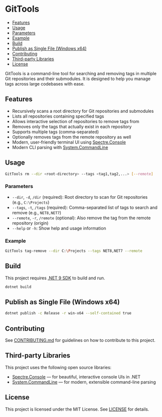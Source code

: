 # GitTools

- [Features](#features)
- [Usage](#usage)
- [Parameters](#parameters)
- [Example](#example)
- [Build](#build)
- [Publish as Single File (Windows x64)](#publish-as-single-file-windows-x64)
- [Contributing](#contributing)
- [Third-party Libraries](#third-party-libraries)
- [License](#license)

GitTools is a command-line tool for searching and removing tags in multiple Git repositories and their submodules. It is designed to help you manage tags across large codebases with ease.

## Features

- Recursively scans a root directory for Git repositories and submodules
- Lists all repositories containing specified tags
- Allows interactive selection of repositories to remove tags from
- Removes only the tags that actually exist in each repository
- Supports multiple tags (comma-separated)
- Optionally removes tags from the remote repository as well
- Modern, user-friendly terminal UI using [Spectre.Console](https://spectreconsole.net/)
- Modern CLI parsing with [System.CommandLine](https://github.com/dotnet/command-line-api)

## Usage

```sh
GitTools rm --dir <root-directory> --tags <tag1,tag2,...> [--remote]
```

### Parameters

- `--dir`, `-d`, `/dir` (required): Root directory to scan for Git repositories (e.g., `C:\Projects`)
- `--tags`, `-t`, `/tags` (required): Comma-separated list of tags to search and remove (e.g., `NET8,NET7`)
- `--remote`, `-r`, `/remote` (optional): Also remove the tag from the remote repository (origin)
- `--help` or `-h`: Show help and usage information

### Example

```sh
GitTools tag-remove --dir C:\Projects --tags NET8,NET7 --remote
```

## Build

This project requires [.NET 9 SDK](https://dotnet.microsoft.com/) to build and run.

```sh
dotnet build
```

## Publish as Single File (Windows x64)

```sh
dotnet publish -c Release -r win-x64 --self-contained true
```

## Contributing

See [CONTRIBUTING.md](CONTRIBUTING.md) for guidelines on how to contribute to this project.

## Third-party Libraries

This project uses the following open source libraries:

- [Spectre.Console](https://spectreconsole.net/) — for beautiful, interactive console UIs in .NET
- [System.CommandLine](https://github.com/dotnet/command-line-api) — for modern, extensible command-line parsing

## License

This project is licensed under the MIT License. See [LICENSE](LICENSE) for details.
